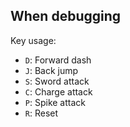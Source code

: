 ## When debugging

Key usage:

- `D`: Forward dash
- `J`: Back jump
- `S`: Sword attack
- `C`: Charge attack
- `P`: Spike attack
- `R`: Reset
